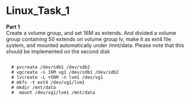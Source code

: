 # Linux_Task_1
**Part 1** <br>
Create a volume group, and set 16M as extends. And divided a volume group containing 50 extends on
volume group lv, make it as ext4 file system, and mounted automatically under /mnt/data. Please
note that this should be implemented on the second disk <br>

<code>
  # pvcreate /dev/sdb1 /dev/sdb2
  # vgcreate -s 16M vg1 /dev/sdb1 /dev/sdb2
  # lvcreate -L +50M -n lvm1 /dev/vg1
  # mkfs -t ext4 /dev/vg1/lvm1
  # mkdir /mnt/data
  #  mount /dev/vg1/lvm1 /mnt/data
</code>

